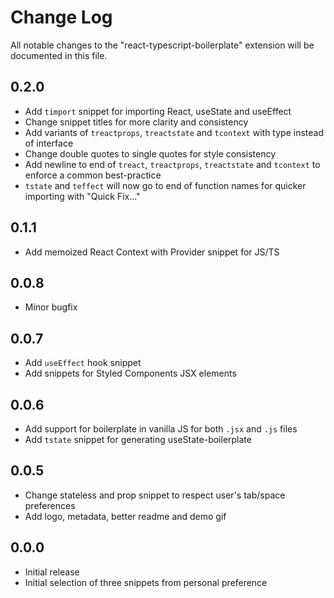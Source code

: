 # Change Log

All notable changes to the "react-typescript-boilerplate" extension will be documented in this file.

## 0.2.0

- Add `timport` snippet for importing React, useState and useEffect
- Change snippet titles for more clarity and consistency
- Add variants of `treactprops`, `treactstate` and `tcontext` with type instead of interface
- Change double quotes to single quotes for style consistency
- Add newline to end of `treact`, `treactprops`, `treactstate` and `tcontext` to enforce a common best-practice
- `tstate` and `teffect` will now go to end of function names for quicker importing with "Quick Fix..."

## 0.1.1

- Add memoized React Context with Provider snippet for JS/TS

## 0.0.8

- Minor bugfix

## 0.0.7

- Add `useEffect` hook snippet
- Add snippets for Styled Components JSX elements

## 0.0.6

- Add support for boilerplate in vanilla JS for both `.jsx` and `.js` files
- Add `tstate` snippet for generating useState-boilerplate

## 0.0.5

- Change stateless and prop snippet to respect user's tab/space preferences
- Add logo, metadata, better readme and demo gif

## 0.0.0

- Initial release
- Initial selection of three snippets from personal preference
